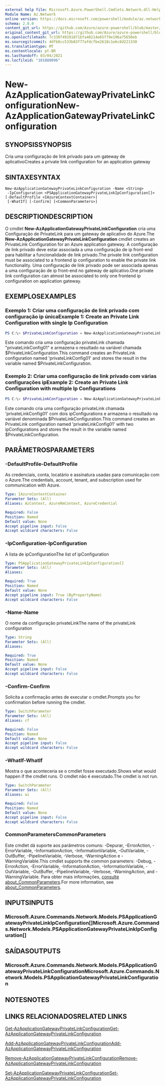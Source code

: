 ```yaml
---
external help file: Microsoft.Azure.PowerShell.Cmdlets.Network.dll-Help.xml
Module Name: Az.Network
online version: https://docs.microsoft.com/powershell/module/az.network/new-azapplicationgatewayprivatelinkconfiguration
schema: 2.0.0
content_git_url: https://github.com/Azure/azure-powershell/blob/master/src/Network/Network/help/New-AzApplicationGatewayPrivateLinkConfiguration.md
original_content_git_url: https://github.com/Azure/azure-powershell/blob/master/src/Network/Network/help/New-AzApplicationGatewayPrivateLinkConfiguration.md
ms.openlocfilehash: 7c338f49191071bfa48214e65f79e196a75650eb
ms.sourcegitcommit: 4dfb0cc533b83f77afdcfbe2618c1e6c8d221330
ms.translationtype: MT
ms.contentlocale: pt-BR
ms.lasthandoff: 03/04/2021
ms.locfileid: "101888096"
---
```

# <span data-ttu-id="ea024-101">New-AzApplicationGatewayPrivateLinkConfiguration</span><span class="sxs-lookup"><span data-stu-id="ea024-101">New-AzApplicationGatewayPrivateLinkConfiguration</span></span>

## <span data-ttu-id="ea024-102">SYNOPSIS</span><span class="sxs-lookup"><span data-stu-id="ea024-102">SYNOPSIS</span></span>
<span data-ttu-id="ea024-103">Cria uma configuração de link privado para um gateway de aplicativo</span><span class="sxs-lookup"><span data-stu-id="ea024-103">Creates a private link configuration for an application gateway</span></span>

## <span data-ttu-id="ea024-104">SINTAXE</span><span class="sxs-lookup"><span data-stu-id="ea024-104">SYNTAX</span></span>

```
New-AzApplicationGatewayPrivateLinkConfiguration -Name <String>
 -IpConfiguration <PSApplicationGatewayPrivateLinkIpConfiguration[]> [-DefaultProfile <IAzureContextContainer>]
 [-WhatIf] [-Confirm] [<CommonParameters>]
```

## <span data-ttu-id="ea024-105">DESCRIPTION</span><span class="sxs-lookup"><span data-stu-id="ea024-105">DESCRIPTION</span></span>
<span data-ttu-id="ea024-106">O cmdlet **New-AzApplicationGatewayPrivateLinkConfiguration** cria uma Configuração de PrivateLink para um gateway de aplicativo do Azure.</span><span class="sxs-lookup"><span data-stu-id="ea024-106">The **New-AzApplicationGatewayPrivateLinkConfiguration** cmdlet creates an PrivateLink Configuration for an Azure application gateway.</span></span>
<span data-ttu-id="ea024-107">A configuração de link privado deve estar associada a uma configuração de ip front-end para habilitar a funcionalidade de link privado.</span><span class="sxs-lookup"><span data-stu-id="ea024-107">The private link configuration must be associated to a frontend ip configuration to enable the private link functionality.</span></span>
<span data-ttu-id="ea024-108">Uma configuração de link privado pode ser associada apenas a uma configuração de ip front-end no gateway de aplicativo.</span><span class="sxs-lookup"><span data-stu-id="ea024-108">One private link configuration can atmost be associated to only one frontend ip configuration on application gateway.</span></span>

## <span data-ttu-id="ea024-109">EXEMPLOS</span><span class="sxs-lookup"><span data-stu-id="ea024-109">EXAMPLES</span></span>

### <span data-ttu-id="ea024-110">Exemplo 1: Criar uma configuração de link privado com configuração ip única</span><span class="sxs-lookup"><span data-stu-id="ea024-110">Example 1: Create an Private Link Configuration with single Ip Configuration</span></span>
```powershell
PS C:\> $PrivateLinkConfiguration = New-AzApplicationGatewayPrivateLinkConfiguration -Name "privateLinkConfig01" -IpConfiguration $privateLinkIpConfiguration1
```

<span data-ttu-id="ea024-111">Este comando cria uma configuração privateLink chamada "privateLinkConfig01" e armazena o resultado na variável chamada $PrivateLinkConfiguration.</span><span class="sxs-lookup"><span data-stu-id="ea024-111">This command creates an PrivateLink configuration named 'privateLinkConfig01' and stores the result in the variable named $PrivateLinkConfiguration.</span></span>

### <span data-ttu-id="ea024-112">Exemplo 2: Criar uma configuração de link privado com várias configurações ip</span><span class="sxs-lookup"><span data-stu-id="ea024-112">Example 2: Create an Private Link Configuration with multiple Ip Configurations</span></span>
```powershell
PS C:\> $PrivateLinkConfiguration = New-AzApplicationGatewayPrivateLinkConfiguration -Name "privateLinkConfig01" -IpConfiguration $privateLinkIpConfiguration1, $privateLinkIpConfiguration2
```

<span data-ttu-id="ea024-113">Este comando cria uma configuração privateLink chamada 'privateLinkConfig01' com dois ipConfigurations e armazena o resultado na variável denominada $PrivateLinkConfiguration.</span><span class="sxs-lookup"><span data-stu-id="ea024-113">This command creates an PrivateLink configuration named 'privateLinkConfig01' with two ipConfigurations and stores the result in the variable named $PrivateLinkConfiguration.</span></span> 

## <span data-ttu-id="ea024-114">PARÂMETROS</span><span class="sxs-lookup"><span data-stu-id="ea024-114">PARAMETERS</span></span>

### <span data-ttu-id="ea024-115">-DefaultProfile</span><span class="sxs-lookup"><span data-stu-id="ea024-115">-DefaultProfile</span></span>
<span data-ttu-id="ea024-116">As credenciais, conta, locatário e assinatura usadas para comunicação com o Azure.</span><span class="sxs-lookup"><span data-stu-id="ea024-116">The credentials, account, tenant, and subscription used for communication with Azure.</span></span>

```yaml
Type: IAzureContextContainer
Parameter Sets: (All)
Aliases: AzContext, AzureRmContext, AzureCredential

Required: False
Position: Named
Default value: None
Accept pipeline input: False
Accept wildcard characters: False
```

### <span data-ttu-id="ea024-117">-IpConfiguration</span><span class="sxs-lookup"><span data-stu-id="ea024-117">-IpConfiguration</span></span>
<span data-ttu-id="ea024-118">A lista de ipConfiguration</span><span class="sxs-lookup"><span data-stu-id="ea024-118">The list of ipConfiguration</span></span>

```yaml
Type: PSApplicationGatewayPrivateLinkIpConfiguration[]
Parameter Sets: (All)
Aliases:

Required: True
Position: Named
Default value: None
Accept pipeline input: True (ByPropertyName)
Accept wildcard characters: False
```

### <span data-ttu-id="ea024-119">-Name</span><span class="sxs-lookup"><span data-stu-id="ea024-119">-Name</span></span>
<span data-ttu-id="ea024-120">O nome da configuração privateLink</span><span class="sxs-lookup"><span data-stu-id="ea024-120">The name of the privateLink configuration</span></span>

```yaml
Type: String
Parameter Sets: (All)
Aliases:

Required: True
Position: Named
Default value: None
Accept pipeline input: False
Accept wildcard characters: False
```

### <span data-ttu-id="ea024-121">-Confirm</span><span class="sxs-lookup"><span data-stu-id="ea024-121">-Confirm</span></span>
<span data-ttu-id="ea024-122">Solicita a confirmação antes de executar o cmdlet.</span><span class="sxs-lookup"><span data-stu-id="ea024-122">Prompts you for confirmation before running the cmdlet.</span></span>

```yaml
Type: SwitchParameter
Parameter Sets: (All)
Aliases: cf

Required: False
Position: Named
Default value: None
Accept pipeline input: False
Accept wildcard characters: False
```

### <span data-ttu-id="ea024-123">-WhatIf</span><span class="sxs-lookup"><span data-stu-id="ea024-123">-WhatIf</span></span>
<span data-ttu-id="ea024-124">Mostra o que aconteceria se o cmdlet fosse executado.</span><span class="sxs-lookup"><span data-stu-id="ea024-124">Shows what would happen if the cmdlet runs.</span></span>
<span data-ttu-id="ea024-125">O cmdlet não é executado.</span><span class="sxs-lookup"><span data-stu-id="ea024-125">The cmdlet is not run.</span></span>

```yaml
Type: SwitchParameter
Parameter Sets: (All)
Aliases: wi

Required: False
Position: Named
Default value: None
Accept pipeline input: False
Accept wildcard characters: False
```

### <span data-ttu-id="ea024-126">CommonParameters</span><span class="sxs-lookup"><span data-stu-id="ea024-126">CommonParameters</span></span>
<span data-ttu-id="ea024-127">Este cmdlet dá suporte aos parâmetros comuns: -Depurar, -ErrorAction, -ErrorVariable, -InformationAction, -InformationVariable, -OutVariable, -OutBuffer, -PipelineVariable, -Verbose, -WarningAction e -WarningVariable.</span><span class="sxs-lookup"><span data-stu-id="ea024-127">This cmdlet supports the common parameters: -Debug, -ErrorAction, -ErrorVariable, -InformationAction, -InformationVariable, -OutVariable, -OutBuffer, -PipelineVariable, -Verbose, -WarningAction, and -WarningVariable.</span></span> <span data-ttu-id="ea024-128">Para obter mais informações, [consulte about_CommonParameters](http://go.microsoft.com/fwlink/?LinkID=113216).</span><span class="sxs-lookup"><span data-stu-id="ea024-128">For more information, see [about_CommonParameters](http://go.microsoft.com/fwlink/?LinkID=113216).</span></span>

## <span data-ttu-id="ea024-129">INPUTS</span><span class="sxs-lookup"><span data-stu-id="ea024-129">INPUTS</span></span>

### <span data-ttu-id="ea024-130">Microsoft.Azure.Commands.Network.Models.PSApplicationGatewayPrivateLinkIpConfiguration[]</span><span class="sxs-lookup"><span data-stu-id="ea024-130">Microsoft.Azure.Commands.Network.Models.PSApplicationGatewayPrivateLinkIpConfiguration[]</span></span>

## <span data-ttu-id="ea024-131">SAÍDAS</span><span class="sxs-lookup"><span data-stu-id="ea024-131">OUTPUTS</span></span>

### <span data-ttu-id="ea024-132">Microsoft.Azure.Commands.Network.Models.PSApplicationGatewayPrivateLinkConfiguration</span><span class="sxs-lookup"><span data-stu-id="ea024-132">Microsoft.Azure.Commands.Network.Models.PSApplicationGatewayPrivateLinkConfiguration</span></span>

## <span data-ttu-id="ea024-133">NOTES</span><span class="sxs-lookup"><span data-stu-id="ea024-133">NOTES</span></span>

## <span data-ttu-id="ea024-134">LINKS RELACIONADOS</span><span class="sxs-lookup"><span data-stu-id="ea024-134">RELATED LINKS</span></span>

[<span data-ttu-id="ea024-135">Get-AzApplicationGatewayPrivateLinkConfiguration</span><span class="sxs-lookup"><span data-stu-id="ea024-135">Get-AzApplicationGatewayPrivateLinkConfiguration</span></span>](./Get-AzApplicationGatewayPrivateLinkConfiguration.md)

[<span data-ttu-id="ea024-136">Add-AzApplicationGatewayPrivateLinkConfiguration</span><span class="sxs-lookup"><span data-stu-id="ea024-136">Add-AzApplicationGatewayPrivateLinkConfiguration</span></span>](./Add-AzApplicationGatewayPrivateLinkConfiguration.md)

[<span data-ttu-id="ea024-137">Remove-AzApplicationGatewayPrivateLinkConfiguration</span><span class="sxs-lookup"><span data-stu-id="ea024-137">Remove-AzApplicationGatewayPrivateLinkConfiguration</span></span>](./Remove-AzApplicationGatewayPrivateLinkConfiguration.md)

[<span data-ttu-id="ea024-138">Set-AzApplicationGatewayPrivateLinkConfiguration</span><span class="sxs-lookup"><span data-stu-id="ea024-138">Set-AzApplicationGatewayPrivateLinkConfiguration</span></span>](./Set-AzApplicationGatewayPrivateLinkConfiguration.md)
